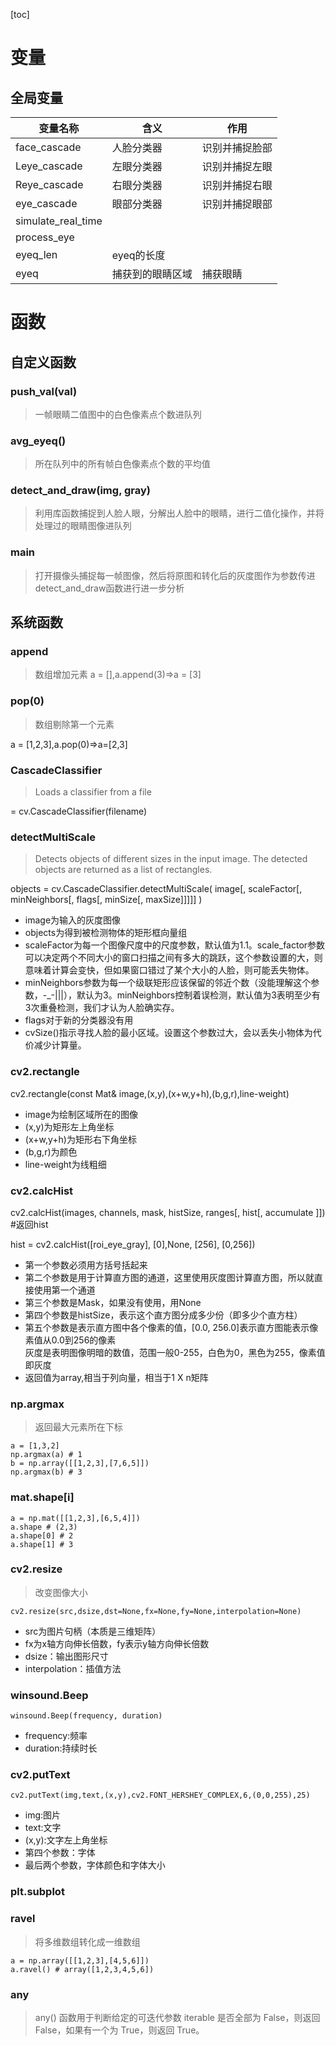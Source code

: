 [toc]
# 变量
## 全局变量
|变量名称|含义|作用
|---|---|---|
face_cascade|人脸分类器|识别并捕捉脸部
Leye_cascade|左眼分类器|识别并捕捉左眼|
Reye_cascade|右眼分类器|识别并捕捉右眼|
eye_cascade|眼部分类器|识别并捕捉眼部|
simulate_real_time|||
process_eye|||
eyeq_len|eyeq的长度|
eyeq|捕获到的眼睛区域|捕获眼睛

# 函数
## 自定义函数
### push_val(val)
> 一帧眼睛二值图中的白色像素点个数进队列

### avg_eyeq()
> 所在队列中的所有帧白色像素点个数的平均值

### detect_and_draw(img, gray)
> 利用库函数捕捉到人脸人眼，分解出人脸中的眼睛，进行二值化操作，并将处理过的眼睛图像进队列

### main
> 打开摄像头捕捉每一帧图像，然后将原图和转化后的灰度图作为参数传进detect_and_draw函数进行进一步分析

## 系统函数
### append
> 数组增加元素
a = [],a.append(3)=>a = [3]
### pop(0)
> 数组剔除第一个元素            

a = [1,2,3],a.pop(0)=>a=[2,3]

### CascadeClassifier
> Loads a classifier from a file            

<CascadeClassifier object>	=	cv.CascadeClassifier(filename)

### detectMultiScale
> Detects objects of different sizes in the input image. The detected objects are returned as a list of rectangles.

objects	=	cv.CascadeClassifier.detectMultiScale(	image[, scaleFactor[, minNeighbors[, flags[, minSize[, maxSize]]]]]	)
- image为输入的灰度图像
- objects为得到被检测物体的矩形框向量组
- scaleFactor为每一个图像尺度中的尺度参数，默认值为1.1。scale_factor参数可以决定两个不同大小的窗口扫描之间有多大的跳跃，这个参数设置的大，则意味着计算会变快，但如果窗口错过了某个大小的人脸，则可能丢失物体。
-  minNeighbors参数为每一个级联矩形应该保留的邻近个数（没能理解这个参数，-_-|||），默认为3。minNeighbors控制着误检测，默认值为3表明至少有3次重叠检测，我们才认为人脸确实存。
- flags对于新的分类器没有用
- cvSize()指示寻找人脸的最小区域。设置这个参数过大，会以丢失小物体为代价减少计算量。

### cv2.rectangle
cv2.rectangle(const Mat& image,(x,y),(x+w,y+h),(b,g,r),line-weight)
- image为绘制区域所在的图像
- (x,y)为矩形左上角坐标
- (x+w,y+h)为矩形右下角坐标
- (b,g,r)为颜色
- line-weight为线粗细

### cv2.calcHist
cv2.calcHist(images, channels, mask, histSize, ranges[, hist[, accumulate ]]) #返回hist

hist = cv2.calcHist([roi_eye_gray], [0],None, [256], [0,256])

- 第一个参数必须用方括号括起来
- 第二个参数是用于计算直方图的通道，这里使用灰度图计算直方图，所以就直接使用第一个通道
- 第三个参数是Mask，如果没有使用，用None
- 第四个参数是histSize，表示这个直方图分成多少份（即多少个直方柱）
- 第五个参数是表示直方图中各个像素的值，[0.0, 256.0]表示直方图能表示像素值从0.0到256的像素      
灰度是表明图像明暗的数值，范围一般0-255，白色为0，黑色为255，像素值即灰度
- 返回值为array,相当于列向量，相当于1 X n矩阵


### np.argmax
> 返回最大元素所在下标

```
a = [1,3,2]
np.argmax(a) # 1
b = np.array([[1,2,3],[7,6,5]])
np.argmax(b) # 3
```

### mat.shape[i]

```
a = np.mat([[1,2,3],[6,5,4]])
a.shape # (2,3)
a.shape[0] # 2
a.shape[1] # 3 
```

### cv2.resize
> 改变图像大小
```
cv2.resize(src,dsize,dst=None,fx=None,fy=None,interpolation=None)
```
- src为图片句柄（本质是三维矩阵）
- fx为x轴方向伸长倍数，fy表示y轴方向伸长倍数
- dsize：输出图形尺寸
- interpolation：插值方法

### winsound.Beep
```
winsound.Beep(frequency, duration)
```
- frequency:频率
- duration:持续时长


### cv2.putText
```
cv2.putText(img,text,(x,y),cv2.FONT_HERSHEY_COMPLEX,6,(0,0,255),25)
```
- img:图片
- text:文字
- (x,y):文字左上角坐标
- 第四个参数：字体
- 最后两个参数，字体颜色和字体大小

### plt.subplot


### ravel
> 将多维数组转化成一维数组
```
a = np.array([[1,2,3],[4,5,6]])
a.ravel() # array([1,2,3,4,5,6])
```

### any
> any() 函数用于判断给定的可迭代参数 iterable 是否全部为 False，则返回 False，如果有一个为 True，则返回 True。